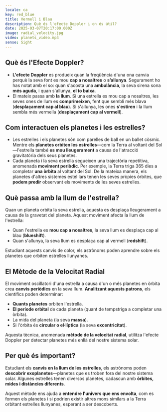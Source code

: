 ```yaml
---
locale: ca
key: red_blue
title: Vermell i Blau
description: Què és l'efecte Doppler i on és útil?
date: 2025-03-07T20:17:00.000Z
image: radial_velocity.jpg
video: planets_video.mp4
sense: Sight
---
```

## Què és l'Efecte Doppler?

* **L'efecte Doppler** es produeix quan la freqüència d'una ona canvia perquè la seva font es mou **cap a nosaltres** o **s’allunya**. Segurament ho has notat amb el so: quan s'acosta una **ambulància**, la seva sirena sona **més aguda**, i quan s'allunya, **el to baixa**. 
* El mateix passa amb **la llum**. Si una estrella es mou cap a nosaltres, les seves ones de llum es **comprimeixen**, fent que sembli més blava (**desplaçament cap al blau**). Si s'allunya, les ones **s'estiren** i la llum sembla més vermella (**desplaçament cap al vermell**).

## Com interactuen els planetes i les estrelles?

* Les estrelles i els planetes són com parelles de ball en un ballet còsmic. Mentre els **planetes orbiten les estrelles**—com la Terra al voltant del Sol—l'estrella també **es mou lleugerament** a causa de l'atracció gravitatòria dels seus planetes.
* Cada planeta i la seva estrella segueixen una trajectòria repetitiva, anomenada **moviment periòdic**. Per exemple, la Terra triga 365 dies a completar **una òrbita** al voltant del Sol. De la mateixa manera, els planetes d'altres sistemes estel·lars tenen les seves pròpies òrbites, que **podem predir** observant els moviments de les seves estrelles.

## Què passa amb la llum de l'estrella?

Quan un planeta orbita la seva estrella, aquesta es desplaça lleugerament a causa de la gravetat del planeta. Aquest moviment afecta la llum de l'estrella:

* Quan l'estrella es **mou cap a nosaltres**, la seva llum es desplaça cap al blau (**blueshift**).
* Quan s'allunya, la seva llum es desplaça cap al vermell (**redshift**).

Estudiant aquests canvis de color, els astrònoms poden aprendre sobre els planetes que orbiten estrelles llunyanes.

## El Mètode de la Velocitat Radial

El moviment oscillatori d'una estrella a causa d'un o més planetes en òrbita crea **canvis periòdics** en la seva llum. **Analitzant aquests patrons**, els científics poden determinar:

* **Quants planetes** orbiten l'estrella.
* **El període orbital** de cada planeta (quant de tempstriga a completar una òrbita).
* La mida del planeta (la seva **massa**).
* Si l'òrbita és **circular o el·líptica** (la seva **excentricitat**).

Aquesta tècnica, anomenada **mètode de la velocitat radial**, utilitza l'efecte Doppler per detectar planetes més enllà del nostre sistema solar.

## Per què és important?

Estudiant els **canvis en la llum de les estrelles**, els astrònoms poden **descobrir exoplanetes**—planetes que es troben fora del nostre sistema solar. Algunes estrelles tenen diversos planetes, cadascun amb **òrbites, mides i distàncies diferents**.

Aquest mètode ens ajuda a **entendre l'univers que ens envolta**, com es formen els planetes i si podrien existir altres mons similars a la Terra orbitant estrelles llunyanes, esperant a ser descoberts.
